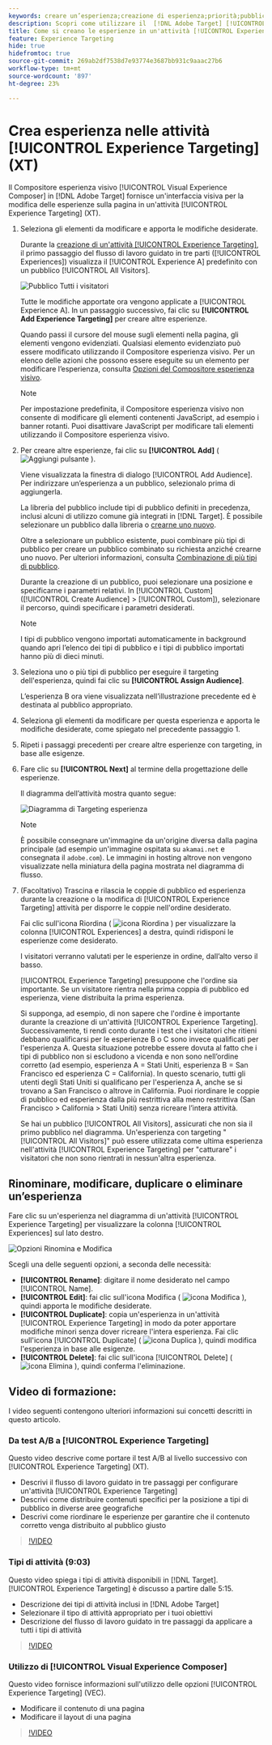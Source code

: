 ```yaml
---
keywords: creare un’esperienza;creazione di esperienza;priorità;pubblico;esperienza;compositore esperienza visivo
description: Scopri come utilizzare il  [!DNL Adobe Target] [!UICONTROL Visual Experience Composer] (VEC) per creare e modificare le esperienze sulla pagina in un'attività [!UICONTROL Experience Targeting] (XT).
title: Come si creano le esperienze in un'attività [!UICONTROL Experience Targeting]?
feature: Experience Targeting
hide: true
hidefromtoc: true
source-git-commit: 269ab2df7538d7e93774e3687bb931c9aaac27b6
workflow-type: tm+mt
source-wordcount: '897'
ht-degree: 23%

---
```


# Crea esperienza nelle attività [!UICONTROL Experience Targeting] (XT)

Il Compositore esperienza visivo [!UICONTROL Visual Experience Composer] in [!DNL Adobe Target] fornisce un&#39;interfaccia visiva per la modifica delle esperienze sulla pagina in un&#39;attività [!UICONTROL Experience Targeting] (XT).

1. Seleziona gli elementi da modificare e apporta le modifiche desiderate.

   Durante la [creazione di un&#39;attività [!UICONTROL Experience Targeting]](/help/main/c-activities/t-experience-target/t-xt-create/xt-create.md), il primo passaggio del flusso di lavoro guidato in tre parti ([!UICONTROL Experiences]) visualizza il [!UICONTROL Experience A] predefinito con un pubblico [!UICONTROL All Visitors].

   ![Pubblico Tutti i visitatori](/help/main/c-activities/t-experience-target/t-xt-create/assets/all-visitors-new.png)

   Tutte le modifiche apportate ora vengono applicate a [!UICONTROL Experience A]. In un passaggio successivo, fai clic su **[!UICONTROL Add Experience Targeting]** per creare altre esperienze.

   Quando passi il cursore del mouse sugli elementi nella pagina, gli elementi vengono evidenziati. Qualsiasi elemento evidenziato può essere modificato utilizzando il Compositore esperienza visivo. Per un elenco delle azioni che possono essere eseguite su un elemento per modificare l’esperienza, consulta [Opzioni del Compositore esperienza visivo](/help/main/c-experiences/c-visual-experience-composer/viztarget-options.md).

   >[!NOTE]
   >
   >Per impostazione predefinita, il Compositore esperienza visivo non consente di modificare gli elementi contenenti JavaScript, ad esempio i banner rotanti. Puoi disattivare JavaScript per modificare tali elementi utilizzando il Compositore esperienza visivo.

1. Per creare altre esperienze, fai clic su **[!UICONTROL Add]** ( ![Aggiungi pulsante](/help/main/assets/icons/Add.svg) ).

   Viene visualizzata la finestra di dialogo [!UICONTROL Add Audience]. Per indirizzare un’esperienza a un pubblico, selezionalo prima di aggiungerla.

   La libreria del pubblico include tipi di pubblico definiti in precedenza, inclusi alcuni di utilizzo comune già integrati in [!DNL Target]. È possibile selezionare un pubblico dalla libreria o [crearne uno nuovo](/help/main/c-target/c-audiences/audiences.md#concept_65BE870D290E412D8BBF557EEA67C271).

   Oltre a selezionare un pubblico esistente, puoi combinare più tipi di pubblico per creare un pubblico combinato su richiesta anziché crearne uno nuovo. Per ulteriori informazioni, consulta [Combinazione di più tipi di pubblico](/help/main/c-target/combining-multiple-audiences.md#concept_A7386F1EA4394BD2AB72399C225981E5).

   Durante la creazione di un pubblico, puoi selezionare una posizione e specificarne i parametri relativi. In [!UICONTROL Custom] ([!UICONTROL Create Audience] > [!UICONTROL Custom]), selezionare il percorso, quindi specificare i parametri desiderati.

   >[!NOTE]
   >
   >I tipi di pubblico vengono importati automaticamente in background quando apri l’elenco dei tipi di pubblico e i tipi di pubblico importati hanno più di dieci minuti.

1. Seleziona uno o più tipi di pubblico per eseguire il targeting dell&#39;esperienza, quindi fai clic su **[!UICONTROL Assign Audience]**.

   L’esperienza B ora viene visualizzata nell’illustrazione precedente ed è destinata al pubblico appropriato.

1. Seleziona gli elementi da modificare per questa esperienza e apporta le modifiche desiderate, come spiegato nel precedente passaggio 1.

1. Ripeti i passaggi precedenti per creare altre esperienze con targeting, in base alle esigenze.

1. Fare clic su **[!UICONTROL Next]** al termine della progettazione delle esperienze.

   Il diagramma dell’attività mostra quanto segue:

   ![Diagramma di Targeting esperienza](/help/main/c-activities/t-experience-target/t-xt-create/assets/xt_diagram-refresh.png)

   >[!NOTE]
   >
   >È possibile consegnare un&#39;immagine da un&#39;origine diversa dalla pagina principale (ad esempio un&#39;immagine ospitata su `akamai.net` e consegnata il `adobe.com`). Le immagini in hosting altrove non vengono visualizzate nella miniatura della pagina mostrata nel diagramma di flusso.

1. (Facoltativo) Trascina e rilascia le coppie di pubblico ed esperienza durante la creazione o la modifica di [!UICONTROL Experience Targeting] attività per disporre le coppie nell&#39;ordine desiderato.

   Fai clic sull&#39;icona Riordina ( ![icona Riordina](/help/main/assets/icons/Reorder.svg) ) per visualizzare la colonna [!UICONTROL Experiences] a destra, quindi ridisponi le esperienze come desiderato.

   I visitatori verranno valutati per le esperienze in ordine, dall’alto verso il basso.

   [!UICONTROL Experience Targeting] presuppone che l&#39;ordine sia importante. Se un visitatore rientra nella prima coppia di pubblico ed esperienza, viene distribuita la prima esperienza.

   Si supponga, ad esempio, di non sapere che l&#39;ordine è importante durante la creazione di un&#39;attività [!UICONTROL Experience Targeting]. Successivamente, ti rendi conto durante i test che i visitatori che ritieni debbano qualificarsi per le esperienze B o C sono invece qualificati per l&#39;esperienza A. Questa situazione potrebbe essere dovuta al fatto che i tipi di pubblico non si escludono a vicenda e non sono nell’ordine corretto (ad esempio, esperienza A = Stati Uniti, esperienza B = San Francisco ed esperienza C = California). In questo scenario, tutti gli utenti degli Stati Uniti si qualificano per l&#39;esperienza A, anche se si trovano a San Francisco o altrove in California. Puoi riordinare le coppie di pubblico ed esperienza dalla più restrittiva alla meno restrittiva (San Francisco > California > Stati Uniti) senza ricreare l’intera attività.

   Se hai un pubblico [!UICONTROL All Visitors], assicurati che non sia il primo pubblico nel diagramma. Un&#39;esperienza con targeting &quot;[!UICONTROL All Visitors]&quot; può essere utilizzata come ultima esperienza nell&#39;attività [!UICONTROL Experience Targeting] per &quot;catturare&quot; i visitatori che non sono rientrati in nessun&#39;altra esperienza.

## Rinominare, modificare, duplicare o eliminare un’esperienza

Fare clic su un&#39;esperienza nel diagramma di un&#39;attività [!UICONTROL Experience Targeting] per visualizzare la colonna [!UICONTROL Experiences] sul lato destro.

![Opzioni Rinomina e Modifica](/help/main/c-activities/t-experience-target/t-xt-create/assets/experience_edit-refresh.png)

Scegli una delle seguenti opzioni, a seconda delle necessità:

* **[!UICONTROL Rename]**: digitare il nome desiderato nel campo [!UICONTROL Name].
* **[!UICONTROL Edit]**: fai clic sull&#39;icona Modifica ( ![icona Modifica](/help/main/assets/icons/Edit.svg) ), quindi apporta le modifiche desiderate.
* **[!UICONTROL Duplicate]**: copia un&#39;esperienza in un&#39;attività [!UICONTROL Experience Targeting] in modo da poter apportare modifiche minori senza dover ricreare l&#39;intera esperienza. Fai clic sull&#39;icona [!UICONTROL Duplicate] ( ![icona Duplica](/help/main/assets/icons/Duplicate.svg) ), quindi modifica l&#39;esperienza in base alle esigenze.
* **[!UICONTROL Delete]**: fai clic sull&#39;icona [!UICONTROL Delete] (![icona Elimina](/help/main/assets/icons/Delete.svg) ), quindi conferma l&#39;eliminazione.

## Video di formazione:

I video seguenti contengono ulteriori informazioni sui concetti descritti in questo articolo.

### Da test A/B a [!UICONTROL Experience Targeting]

Questo video descrive come portare il test A/B al livello successivo con [!UICONTROL Experience Targeting] (XT).

* Descrivi il flusso di lavoro guidato in tre passaggi per configurare un&#39;attività [!UICONTROL Experience Targeting]
* Descrivi come distribuire contenuti specifici per la posizione a tipi di pubblico in diverse aree geografiche
* Descrivi come riordinare le esperienze per garantire che il contenuto corretto venga distribuito al pubblico giusto

>[!VIDEO](https://video.tv.adobe.com/v/22418/)

### Tipi di attività (9:03)

Questo video spiega i tipi di attività disponibili in [!DNL Target]. [!UICONTROL Experience Targeting] è discusso a partire dalle 5:15.

* Descrizione dei tipi di attività inclusi in [!DNL Adobe Target]
* Selezionare il tipo di attività appropriato per i tuoi obiettivi
* Descrizione del flusso di lavoro guidato in tre passaggi da applicare a tutti i tipi di attività

>[!VIDEO](https://video.tv.adobe.com/v/17386)

### Utilizzo di [!UICONTROL Visual Experience Composer]

Questo video fornisce informazioni sull&#39;utilizzo delle opzioni [!UICONTROL Experience Targeting] (VEC).

* Modificare il contenuto di una pagina
* Modificare il layout di una pagina

>[!VIDEO](https://video.tv.adobe.com/v/17399)
